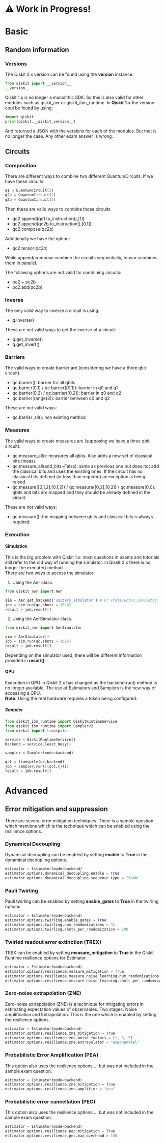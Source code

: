 # ⚠️ Work in Progress!

# Basic

## Random information

### Versions
The Qiskit 2.x version can be found using the __version__ instance:
```python
from qiskit import __version__
__version__
```
Qiskit 1.x is no longer a monolithic SDK. So this is also valid for other modules such as qiskit_aer or qiskit_ibm_runtime.
In **Qiskit 1.x** the version coul be found by using:
```python
import qiskit
print(qiskit.__qiskit_version__)
```
And returned a JSON with the versions for each of the modules. But that is no longer the case. Any other exam answer is wrong.

## Circuits

### Composition
There are different ways to combine two different QuantumCircuits. If we have these circuits:  

```python
q1 = QuantumCircuit(1) 
q2a = QuantumCircuit(2) 
q2b = QuantumCircuit(2) 
```  
Then these are valid ways to combine those circuits 
- qc2.append(qc1.to_instruction(),[1])
- qc2.append(qc2b.to_instruction(),[0,1])
- qc2.compose(qc2b)

Additionally we have the option:
- qc2.tensor(qc2b)

While append/compose combine the circuits sequentially, tensor combines them in parallel.

The following options are not valid for combining circuits:
- pc2 + pc2b
- pc2.add(pc2b)

### Inverse
The only valid way to inverse a circuit is using:
- q.inverse()

These are not valid ways to get the inverse of a circuit:
- q.get_inverse()
- q.get_invert()

### Barriers
The valid ways to create barrier are (considering we have a three qbit circuit):  
-	qc.barrier(): barrier for all qbits  
-	qc.barrier(0,1) / qc.barrier([0,1]): barrier in q0 and q1  
-	qc.barrier(0,2) / qc.barrier([0,2]): barrier in q0 and q2  
-	qc.barrier(range(3)): barrier between q0 and q2  

These are not valid ways:
-	qc.barrier_all(): non existing method  

### Measures
The valid ways to create measures are (supposing we have a three qbit circuit):  
-	qc.measure_all(): measures all qbits. Also adds a new set of classical bits (meas).  
-	qc.measure_all(add_bits=False): same as previous one but does not add the classical bits and uses the existing ones. If the circuit has no classical bits defined (or less than required) an exception is being raised.   
-	qc.measure([0,1,2],[0,1,2]) / qc.measure([0,2],[0,2]) / qc.measure(0,0): qbits and bits are mapped and they should be already defined in the circuit.  

These are not valid ways:  
-	qc.measure(): the mapping between qbits and classical bits is always required.

### Execution

#### Simulation
This is the big problem with Qiskit 1.x: most questions in exams and tutorials still refer to the old way of running the simulator. In Qiskit 2.x there is no longer the execute() method.  
There are two ways to access the simulator:  

1. Using the Aer class.  
```python
from qiskit_aer import Aer

sim = Aer.get_backend('unitary_simulator') # Or statevector_simulator, qasm_simulator, aer simulator...
job = sim.run(qc,shots = 1024)
result = job.result()
```
2. Using the AerSimulator class.  
```python
from qiskit_aer import AerSimulator

sim = AerSimulator()
job = sim.run(qc,shots = 1024)
result = job.result()
```
Depending on the simulator used, there will be different information provided in **result()**.

#### QPU
Execution in QPU in Qiskit 2.x has changed as the backend.run() method is no longer available. The use of Estimators and Samplers is the new way of accessing a QPU.  
**Note:** Using the real hardware requires a token being configured.  

##### Sampler
```python
from qiskit_ibm_runtime import QiskitRuntimeService
from qiskit_ibm_runtime import SamplerV2
from qiskit import transpile

service = QiskitRuntimeService()
backend = service.least_busy()

sampler = Sampler(mode=backend)

qct = transpile(qc,backend)
job = sampler.run([(qct,{})])
result = job.result()
```

# Advanced

## Error mitigation and suppression
There are several error mitigation techniques. There is a sample question which mentions which is the technique which can be enabled using the resilience options.

### Dynamical Decoupling
Dynamical decoupling can be enabled by setting **enable** to **True** in the dynamical decoupling options.
```python
estimator = Estimator(mode=backend)
estimator.options.dynamical_decoupling.enable = True
estimator.options.dynamical_decoupling.sequence_type = "XpXm"
```

### Pauli Twirling
Pauli twirling can be enabled by setting **enable_gates** to **True** in the twirling options.
```python
estimator = Estimator(mode=backend)
estimator.options.twirling.enable_gates = True
estimator.options.twirling.num_randomizations = 32
estimator.options.twirling.shots_per_randomization = 100
```

### Twirled readout error extinction (TREX)
TREX can be enabled by setting **measure_mitigation** to **True** in the Qiskit Runtime resilience options for Estimator.
```python
estimator = Estimator(mode=backend)
estimator.options.resilience.measure_mitigation = True
estimator.options.resilience.measure_noise_learning.num_randomizations = 32
estimator.options.resilience.measure_noise_learning.shots_per_randomization = 100
```

### Zero-noise extrapolation (ZNE)
Zero-noise extrapolation (ZNE) is a technique for mitigating errors in estimating expectation values of observables. Two stages: Noise amplification and Extrapolation. 
This is the one which is enabled by setting the resilience options.
```python
estimator = Estimator(mode=backend)
estimator.options.resilience.zne_mitigation = True
estimator.options.resilience.zne.noise_factors = (1, 3, 5)
estimator.options.resilience.zne.extrapolator = "exponential"
```

### Probabilistic Error Amplification (PEA)
This option also uses the resilience options ... but was not included in the sample exam question.
```python
estimator = Estimator(mode=backend)
estimator.options.resilience.zne_mitigation = True
estimator.options.resilience.zne.amplifier = "pea"
```

### Probabilistic error cancellation (PEC)
This option also uses the resilience options ... but was not included in the sample exam question.
```python
estimator = Estimator(mode=backend)
estimator.options.resilience.pec_mitigation = True
estimator.options.resilience.pec.max_overhead = 100
```

